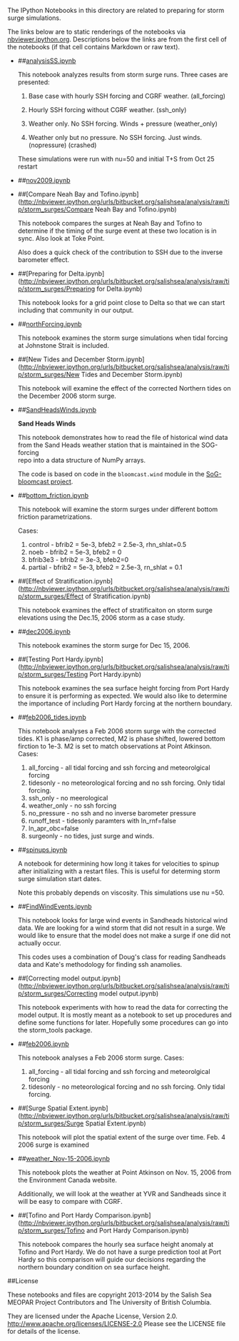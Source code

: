 The IPython Notebooks in this directory are related to preparing
for storm surge simulations.

The links below are to static renderings of the notebooks via
[nbviewer.ipython.org](http://nbviewer.ipython.org/).
Descriptions below the links are from the first cell of the notebooks
(if that cell contains Markdown or raw text).

* ##[analysisSS.ipynb](http://nbviewer.ipython.org/urls/bitbucket.org/salishsea/analysis/raw/tip/storm_surges/analysisSS.ipynb)  
    
    This notebook analyzes results from storm surge runs. Three cases are presented:  
      
    1. Base case with hourly SSH forcing and CGRF weather. (all_forcing)  
      
    2. Hourly SSH forcing without CGRF weather. (ssh_only)  
      
    3. Weather only. No SSH forcing. Winds + pressure (weather_only)  
      
    4. Weather only but no pressure. No SSH forcing. Just winds. (nopressure) (crashed)  
      
      
    These simulations were run with nu=50 and  initial T+S from Oct 25 restart  

* ##[nov2009.ipynb](http://nbviewer.ipython.org/urls/bitbucket.org/salishsea/analysis/raw/tip/storm_surges/nov2009.ipynb)  
    
* ##[Compare Neah Bay and Tofino.ipynb](http://nbviewer.ipython.org/urls/bitbucket.org/salishsea/analysis/raw/tip/storm_surges/Compare Neah Bay and Tofino.ipynb)  
    
    This notebook compares the surges at Neah Bay and Tofino to determine if the timing of the surge event at these two location is in sync. Also look at Toke Point.  
      
    Also does a quick check of the contribution to SSH due to the inverse barometer effect.  

* ##[Preparing for Delta.ipynb](http://nbviewer.ipython.org/urls/bitbucket.org/salishsea/analysis/raw/tip/storm_surges/Preparing for Delta.ipynb)  
    
    This notebook looks for a grid point close to Delta so that we can start including that community in our output.   

* ##[northForcing.ipynb](http://nbviewer.ipython.org/urls/bitbucket.org/salishsea/analysis/raw/tip/storm_surges/northForcing.ipynb)  
    
    This notebook examines the storm surge simulations when tidal forcing at Johnstone Strait is included.  

* ##[New Tides and December Storm.ipynb](http://nbviewer.ipython.org/urls/bitbucket.org/salishsea/analysis/raw/tip/storm_surges/New Tides and December Storm.ipynb)  
    
    This notebook will examine the effect of the corrected Northern tides on the December 2006 storm surge.  

* ##[SandHeadsWinds.ipynb](http://nbviewer.ipython.org/urls/bitbucket.org/salishsea/analysis/raw/tip/storm_surges/SandHeadsWinds.ipynb)  
    
    **Sand Heads Winds**  
      
    This notebook demonstrates how to read the file of historical wind data  
    from the Sand Heads weather station that is maintained in the SOG-forcing  
    repo into a data structure of NumPy arrays.  
      
    The code is based on code in the `bloomcast.wind` module in the [SoG-bloomcast project](https://bitbucket.org/douglatornell/sog-bloomcast).  

* ##[bottom_friction.ipynb](http://nbviewer.ipython.org/urls/bitbucket.org/salishsea/analysis/raw/tip/storm_surges/bottom_friction.ipynb)  
    
    This notebook will examine the storm surges under different bottom friction parametrizations.   
      
    Cases:  
      
    1. control - bfrib2 = 5e-3, bfeb2 = 2.5e-3, rhn_shlat=0.5  
    2. noeb - bfrib2 = 5e-3, bfeb2 = 0  
    3. bfrib3e3 - bfrib2 = 3e-3, bfeb2=0  
    4. partial - bfrib2 = 5e-3, bfeb2 = 2.5e-3, rn_shlat = 0.1  

* ##[Effect of Stratification.ipynb](http://nbviewer.ipython.org/urls/bitbucket.org/salishsea/analysis/raw/tip/storm_surges/Effect of Stratification.ipynb)  
    
    This notebook examines the effect of stratificaiton on storm surge elevations using the Dec.15, 2006 storm as a case study.  

* ##[dec2006.ipynb](http://nbviewer.ipython.org/urls/bitbucket.org/salishsea/analysis/raw/tip/storm_surges/dec2006.ipynb)  
    
    This notebook examines the storm surge for Dec 15, 2006.  

* ##[Testing Port Hardy.ipynb](http://nbviewer.ipython.org/urls/bitbucket.org/salishsea/analysis/raw/tip/storm_surges/Testing Port Hardy.ipynb)  
    
    This notebook examines the sea surface height forcing from Port Hardy to ensure it is performing as expected. We would also like to determine the importance of including Port Hardy forcing at the northern boundary.  

* ##[feb2006_tides.ipynb](http://nbviewer.ipython.org/urls/bitbucket.org/salishsea/analysis/raw/tip/storm_surges/feb2006_tides.ipynb)  
    
    This notebook analyses a Feb 2006 storm surge with the corrected tides. K1 is phase/amp corrected, M2 is phase shifted, lowered bottom firction to 1e-3. M2 is set to match observations at Point Atkinson. Cases:  
      
    1. all_forcing - all tidal forcing and ssh forcing and meteorolgical forcing  
    2. tidesonly - no meteorological forcing and no ssh forcing. Only tidal forcing.  
    3. ssh_only - no meerological  
    4. weather_only - no ssh forcing  
    5. no_pressure - no ssh and no inverse barometer pressure  
    6. runoff_test - tidesonly paramters with ln_rnf=false  
    7. ln_apr_obc=false  
    8. surgeonly - no tides, just surge and winds.  

* ##[spinups.ipynb](http://nbviewer.ipython.org/urls/bitbucket.org/salishsea/analysis/raw/tip/storm_surges/spinups.ipynb)  
    
    A notebook for determining how long it takes for velocities to spinup after initializing with a restart files. This is useful for determing storm surge simulation start dates.   
      
    Note this probably depends on viscosity. This simulations use nu =50.  

* ##[FindWindEvents.ipynb](http://nbviewer.ipython.org/urls/bitbucket.org/salishsea/analysis/raw/tip/storm_surges/FindWindEvents.ipynb)  
    
    This notebook looks for large wind events in Sandheads historical wind data. We are looking for a wind storm that did not result in a surge. We would like to ensure that the model does not make a surge if one did not actually occur.   
      
    This codes uses a combination of Doug's class for reading Sandheads data and Kate's methodology for finding ssh anamolies.  

* ##[Correcting model output.ipynb](http://nbviewer.ipython.org/urls/bitbucket.org/salishsea/analysis/raw/tip/storm_surges/Correcting model output.ipynb)  
    
    This notebook experiments with how to read the data for correcting the model output. It is mostly meant as a notebook to set up procedures and define some functions for later. Hopefully some procedures can go into the storm_tools package.  

* ##[feb2006.ipynb](http://nbviewer.ipython.org/urls/bitbucket.org/salishsea/analysis/raw/tip/storm_surges/feb2006.ipynb)  
    
    This notebook analyses a Feb 2006 storm surge. Cases:  
      
    1. all_forcing - all tidal forcing and ssh forcing and meteorolgical forcing  
    2. tidesonly - no meteorological forcing and no ssh forcing. Only tidal forcing.  

* ##[Surge Spatial Extent.ipynb](http://nbviewer.ipython.org/urls/bitbucket.org/salishsea/analysis/raw/tip/storm_surges/Surge Spatial Extent.ipynb)  
    
    This notebook will plot the spatial extent of the surge over time. Feb. 4 2006 surge is examined  


* ##[weather_Nov-15-2006.ipynb](http://nbviewer.ipython.org/urls/bitbucket.org/salishsea/analysis/raw/tip/storm_surges/weather_Nov-15-2006.ipynb)  
    
    This notebook plots the weather at Point Atkinson on Nov. 15, 2006 from the Environment Canada website.   
      
    Additionally, we will look at the weather at YVR and Sandheads since it will be easy to compare with CGRF.   

* ##[Tofino and Port Hardy Comparison.ipynb](http://nbviewer.ipython.org/urls/bitbucket.org/salishsea/analysis/raw/tip/storm_surges/Tofino and Port Hardy Comparison.ipynb)  
    
    This notebook compares the hourly sea surface height anomaly at Tofino and Port Hardy. We do not have a surge prediction tool at Port Hardy so this comparison will guide our decisions regarding the northern boundary condition on sea surface height.   


##License

These notebooks and files are copyright 2013-2014
by the Salish Sea MEOPAR Project Contributors
and The University of British Columbia.

They are licensed under the Apache License, Version 2.0.
http://www.apache.org/licenses/LICENSE-2.0
Please see the LICENSE file for details of the license.
